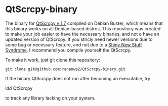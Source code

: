 # QtScrcpy-binary
The binary for [QtScrcpy v 1.7](https://github.com/barry-ran/QtScrcpy) compiled on Debian Buster, which means that this binary works on all Debian-based distros. This repository was created to make your job easier to have the necessary binaries, and not o have an updated version of QtScrcpy. If you stricly need newer versions due to some bug or necessary feature, and not due to a [Shiny New Stuff Syndrome](https://wiki.debian.org/DontBreakDebian#Don.27t_suffer_from_Shiny_New_Stuff_Syndrome), I recommend you compile yourself the QtScrcpy.


To make it work, just git clone this repository: 

`git clone git@github.com:renanwp2/QtScrcpy-binary.git`

If the binary QtScrcpy does not run after becoming an executable, try 

ldd QtScrcpy

to track any library lacking on your system.
